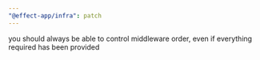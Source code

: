 ```yaml
---
"@effect-app/infra": patch
---
```


you should always be able to control middleware order, even if everything required has been provided
